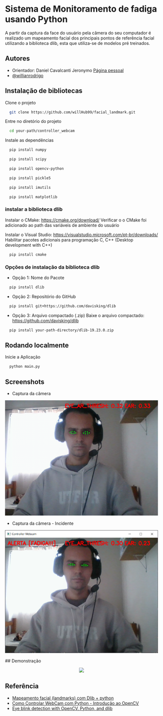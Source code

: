 
# Sistema de Monitoramento de fadiga usando Python

A partir da captura da face do usuário pela câmera do seu computador é realizado um mapeamento facial
dos principais pontos de referência facial utilizando a biblioteca dlib, esta que utiliza-se de modelos 
pré treinados. 


## Autores
- Orientador: Daniel Cavalcanti Jeronymo [Página pessoal](https://coenc.td.utfpr.edu.br/~danielc/)
- [@willianrodrigo](https://github.com/willHub99)


## Instalação de bibliotecas

Clone o projeto

```bash
  git clone https://github.com/willHub99/facial_landmark.git
```

Entre no diretório do projeto

```bash
  cd your-path/controller_webcam
```

Instale as dependências

```bash
  pip install numpy
```

```bash
  pip install scipy
```

```bash
  pip install opencv-python
```

```bash
  pip install pickle5
```

```bash
  pip install imutils
```

```bash
  pip install matplotlib
```

### instalar a biblioteca dlib

  Instalar o CMake: https://cmake.org/download/
  Verificar o o CMake foi adicionado ao path das variáveis de ambiente do usuário


  Instalar o Visual Studio: https://visualstudio.microsoft.com/pt-br/downloads/
  Habilitar pacotes adicionais para programação C, C++ (Desktop development with C++)


```bash
  pip install cmake
```

### Opções de instalação da biblioteca dlib

- Opção 1: Nome do Pacote
```bash
  pip install dlib
```

- Opção 2: Repositório do GitHub
```bash
  pip install git+https://github.com/davisking/dlib
```

- Opção 3: Arquivo compactado (.zip)
Baixe o arquivo compactado: https://github.com/davisking/dlib
```bash
  pip install your-path-directory/dlib-19.23.0.zip
```
    
## Rodando localmente


Inicie a Aplicação

```bash
  python main.py
```


## Screenshots

- Captura da câmera

<p align="center">
  <img src="https://github.com/willHub99/facial_landmark/blob/main/assets/result.png">
</p>

- Captura da câmera - Incidente

<p align="center">
  <img src="https://github.com/willHub99/facial_landmark/blob/main/assets/detection_fatigue.png">
</p>
## Demonstração

<p align="center">
  <img src="https://github.com/willHub99/facial_landmark/blob/main/assets/captura_eventos.gif">
</p>




## Referência

 - [Mapeamento facial (landmarks) com Dlib + python](https://medium.com/brasil-ai/mapeamento-facial-landmarks-com-dlib-python-3a200bb35b87)
 - [Como Controlar WebCam com Python - Introdução ao OpenCV](https://www.youtube.com/watch?v=r8Qg3NfdiHc&ab_channel=HashtagPrograma%C3%A7%C3%A3o)
 - [Eye blink detection with OpenCV, Python, and dlib](https://pyimagesearch.com/2017/04/24/eye-blink-detection-opencv-python-dlib/)
